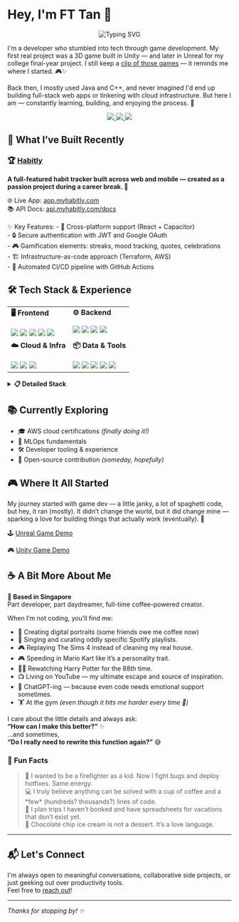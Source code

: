 # Hey, I'm FT Tan 👋

<div align="center">
  <img src="https://readme-typing-svg.herokuapp.com?font=Fira+Code&pause=1000&color=FF6B9D&width=500&lines=✨+Developer+%7C+Builder+%7C+Creator+✨;🎮+From+Game+Dev+to+Full+Stack+🌐;🚀+Always+Learning%2C+Always+Building+💡;☕+Making+Things+Better%2C+One+Line+at+a+Time+🎨" alt="Typing SVG" />
</div>

I'm a developer who stumbled into tech through game development. My first real project was a 3D game built in Unity — and later in Unreal for my college final-year project. I still keep a [clip of those games](#game-demos) — it reminds me where I started. 🎮✨

Back then, I mostly used Java and C++, and never imagined I'd end up building full-stack web apps or tinkering with cloud infrastructure. But here I am — constantly learning, building, and enjoying the process. 💫

<div align="center"> 
  <a href="https://portfolio.example.com" target="_blank"> <img src="https://img.shields.io/badge/🌟 Portfolio-Coming Soon!-f9a8d4?style=for-the-badge&logo=notion&logoColor=white" /> </a> 
  <a href="https://instagram.com/ftiannn" target="_blank"> <img src="https://img.shields.io/badge/📸 Instagram-@ftiannn-f472b6?style=for-the-badge&logo=instagram&logoColor=white" /> </a> 
  <a href="mailto:tanft25@gmail.com"> <img src="https://img.shields.io/badge/💌 Email-tanft25@gmail.com-ec4899?style=for-the-badge&logo=gmail&logoColor=white" /> </a> </div>


## 🔨 What I’ve Built Recently

### 🏆 [Habitly](https://github.com/ftiannn/habitly)
**A full-featured habit tracker built across web and mobile — created as a passion project during a career break. 🌱**

<div align="left">
  🌐 Live App: <a href="https://app.myhabitly.com">app.myhabitly.com</a><br>
  📚 API Docs: <a href="https://api.myhabitly.com/docs">api.myhabitly.com/docs</a>
</div>

<br>
✨ Key Features:
- 🎯 Cross-platform support (React + Capacitor)<br>
- 🔒 Secure authentication with JWT and Google OAuth<br>
- 🎮 Gamification elements: streaks, mood tracking, quotes, celebrations<br>
- 🏗️ Infrastructure-as-code approach (Terraform, AWS)<br>
- 🤖 Automated CI/CD pipeline with GitHub Actions<br>

## 🛠️ Tech Stack & Experience

<table>
<tr>
  <td valign="top"><strong>🖥️ Frontend</strong><br><br>

  <img src="https://img.shields.io/badge/React-20232A?style=flat&logo=react&logoColor=61DAFB" />
  <img src="https://img.shields.io/badge/Vue.js-35495E?style=flat&logo=vue.js&logoColor=4FC08D" />
  <img src="https://img.shields.io/badge/Next.js-000000?style=flat&logo=next.js&logoColor=white" />
  <img src="https://img.shields.io/badge/TailwindCSS-38B2AC?style=flat&logo=tailwind-css&logoColor=white" />
  <img src="https://img.shields.io/badge/Capacitor-119EFF?style=flat&logo=capacitor&logoColor=white" />

  </td>

  <td valign="top"><strong>⚙️ Backend</strong><br><br>

  <img src="https://img.shields.io/badge/Node.js-43853D?style=flat&logo=node.js&logoColor=white" />
  <img src="https://img.shields.io/badge/NestJS-E0234E?style=flat&logo=nestjs&logoColor=white" />
  <img src="https://img.shields.io/badge/Java-ED8B00?style=flat&logo=openjdk&logoColor=white" />
  <img src="https://img.shields.io/badge/Go-00ADD8?style=flat&logo=go&logoColor=white" />
  </td>
</tr>

<tr>
  <td valign="top"><strong>☁️ Cloud & Infra</strong><br><br>

  <img src="https://img.shields.io/badge/AWS-FF9900?style=flat&logo=amazon-aws&logoColor=white" />
  <img src="https://img.shields.io/badge/Terraform-7B42BC?style=flat&logo=terraform&logoColor=white" />
  <img src="https://img.shields.io/badge/Cloudflare-F38020?style=flat&logo=cloudflare&logoColor=white" />

  </td>

  <td valign="top"><strong>📦 Data & Tools</strong><br><br>

  <img src="https://img.shields.io/badge/PostgreSQL-316192?style=flat&logo=postgresql&logoColor=white" />
  <img src="https://img.shields.io/badge/MySQL-00758F?style=flat&logo=mysql&logoColor=white" />
  <img src="https://img.shields.io/badge/GitHub_Actions-2088FF?style=flat&logo=github-actions&logoColor=white" />
  <img src="https://img.shields.io/badge/Figma-F24E1E?style=flat&logo=figma&logoColor=white" />
  <img src="https://img.shields.io/badge/Unity-100000?style=flat&logo=unity&logoColor=white" />

  </td>
</tr>
</table>

<details>
<summary><strong>📋 Detailed Stack</strong></summary>

### 🌐 Web Development
- **Frontend**: React · Vue2 · Next.js · AngularJS · Vite · TailwindCSS · Capacitor  
- **Backend**: Node.js · NestJS · Java Spring Boot · (some) Go  
- **Database**: PostgreSQL · MySQL · (light) GraphQL

### 🏗️ Infrastructure & DevOps *(learning in progress)*
- AWS Lambda · API Gateway · S3 · Cloudflare  
- Terraform · Serverless Framework · GitHub Actions

### 🧪 QA & Automation
- Postman suites · Regression + exploratory testing  
- CI checks · API test automation

### 📊 Data & Product
- **UX/Product**: Figma · Product Thinking · Design Sprints  
- **Data**: Pandas · Power BI · Tableau · Excel

</details>


## 📚 Currently Exploring

- 🎓 AWS cloud certifications *(finally doing it!)*
- 🤖 MLOps fundamentals
- 🛠️ Developer tooling & experience
- 🌟 Open-source contribution *(someday, hopefully)*

<div id="game-demos"></div>

## 🎮 Where It All Started

My journey started with game dev — a little janky, a lot of spaghetti code, but hey, it ran (mostly). It didn’t change the world, but it did change mine — sparking a love for building things that actually work (eventually). 🌟

<div align="left">
  <p>🕹️ <a href="https://drive.google.com/file/d/1rKOD60BC3j9qaaBD5m8i_TthQs_w6mpe/view?usp=sharing" target="_blank">Unreal Game Demo</a></p>
  <p>🎮 <a href="https://drive.google.com/file/d/0BwxJ8OfO6B2PNHhERWc1eko2OEU/view?usp=sharing&resourcekey=0-6qWk6WFGIqArHAedvXxgdQ" target="_blank">Unity Game Demo</a></p>
</div>


## ☕ A Bit More About Me

**📍 Based in Singapore** <br>
Part developer, part daydreamer, full-time coffee-powered creator.

When I’m not coding, you’ll find me:
- 🎨 Creating digital portraits (some friends owe me coffee now)
- 🎵 Singing and curating oddly specific Spotify playlists.
- 🎮 Replaying The Sims 4 instead of cleaning my real house.
- 🎮 Speeding in Mario Kart like it’s a personality trait.
- 🧙‍♀️ Rewatching Harry Potter for the 88th time.
- 📺 Living on YouTube — my ultimate escape and source of inspiration.
- 🤖 ChatGPT-ing — because even code needs emotional support sometimes.
- 🏋️ At the gym *(even though it hits me harder every time 🥲)*

I care about the little details and always ask:  
**“How can I make this better?”** ✨  
...and sometimes,  
**“Do I really need to rewrite this function again?”** 😅

### 💫 Fun Facts
<blockquote>
🧯 I wanted to be a firefighter as a kid. Now I fight bugs and deploy hotfixes. Same energy.<br>
💻 I truly believe anything can be solved with a cup of coffee and a *few* (hundreds? thousands?) lines of code.<br> 
🧳 I plan trips I haven’t booked and have spreadsheets for vacations that don’t exist yet.<br> 
🍦 Chocolate chip ice cream is not a dessert. It’s a love language.<br> 
</blockquote>

---

## 📬 Let's Connect

I'm always open to meaningful conversations, collaborative side projects, or just geeking out over productivity tools. 
<br>
Feel free to [reach out](#top)!

---
<em>Thanks for stopping by! ✨ </em>

